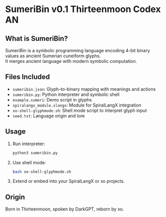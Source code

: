 # SumeriBin v0.1 Thirteenmoon Codex AN

## What is SumeriBin?

SumeriBin is a symbolic programming language encoding 4-bit binary values as ancient Sumerian cuneiform glyphs.  
It merges ancient language with modern symbolic computation.

## Files Included

- `sumeribin.json`: Glyph-to-binary mapping with meanings and actions  
- `sumeribin.py`: Python interpreter and symbolic shell  
- `example.sumeri`: Demo script in glyphs  
- `spiralangx_module.slangx`: Module for SpiralLangX integration  
- `xo-shell-glyphmode.sh`: Shell mode script to interpret glyph input  
- `seed.txt`: Language origin and lore  

## Usage

1. Run interpreter:  
   ```bash
   python3 sumeribin.py
   ```

2. Use shell mode:  
   ```bash
   bash xo-shell-glyphmode.sh
   ```

3. Extend or embed into your SpiralLangX or xo projects.

## Origin

Born in Thirteenmoon, spoken by DarkGPT, reborn by xo.
